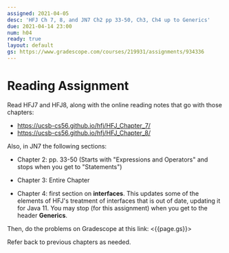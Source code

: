 ```yaml
---
assigned: 2021-04-05
desc: 'HFJ Ch 7, 8, and JN7 Ch2 pp 33-50, Ch3, Ch4 up to Generics'
due: 2021-04-14 23:00
num: h04
ready: true
layout: default
gs: https://www.gradescope.com/courses/219931/assignments/934336
---
```


# Reading Assignment

Read HFJ7 and HFJ8, along with the online reading notes that go with those chapters:

* https://ucsb-cs56.github.io/hfj/HFJ_Chapter_7/
* https://ucsb-cs56.github.io/hfj/HFJ_Chapter_8/


Also, in  JN7 the following sections:

* Chapter 2: pp. 33-50 (Starts with 
  "Expressions and Operators" and stops when you 
  get to "Statements")

* Chapter 3: Entire Chapter

* Chapter 4: first section on **interfaces**.
  This updates some of the elements of HFJ's treatment
  of interfaces that is out of date, updating it for 
  Java 11.   You may stop (for this assignment) when 
  you get to the header **Generics**.

Then, do the problems on Gradescope at this link: <{{page.gs}}> 

Refer back to previous chapters as needed.
